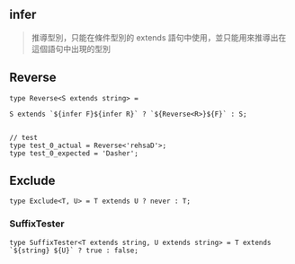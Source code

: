 
## infer

> 推導型別，只能在條件型別的 extends 語句中使用，並只能用來推導出在這個語句中出現的型別


## Reverse

```TS
type Reverse<S extends string> =

S extends `${infer F}${infer R}` ? `${Reverse<R>}${F}` : S;


// test
type test_0_actual = Reverse<'rehsaD'>;
type test_0_expected = 'Dasher';
```

## Exclude

```TS
type Exclude<T, U> = T extends U ? never : T;
```


### SuffixTester 

```TS
type SuffixTester<T extends string, U extends string> = T extends `${string} ${U}` ? true : false;
```
